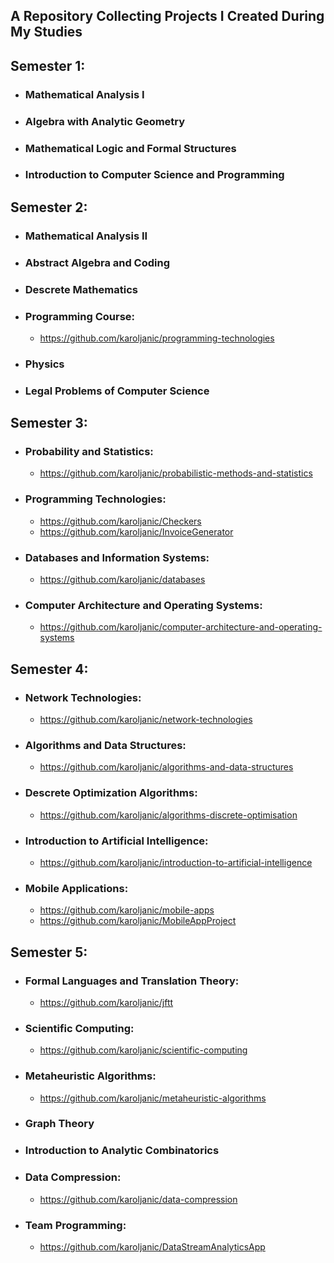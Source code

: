## A Repository Collecting Projects I Created During My Studies
## Semester 1:
* ### Mathematical Analysis I
* ### Algebra with Analytic Geometry
* ### Mathematical Logic and Formal Structures
* ### Introduction to Computer Science and Programming

## Semester 2:
* ### Mathematical Analysis II
* ### Abstract Algebra and Coding
* ### Descrete Mathematics
* ### Programming Course:
    * https://github.com/karoljanic/programming-technologies
* ### Physics
* ### Legal Problems of Computer Science

## Semester 3:
* ### Probability and Statistics:
    * https://github.com/karoljanic/probabilistic-methods-and-statistics
* ### Programming Technologies:
    * https://github.com/karoljanic/Checkers
    * https://github.com/karoljanic/InvoiceGenerator
* ### Databases and Information Systems:
    * https://github.com/karoljanic/databases
* ### Computer Architecture and Operating Systems:
    * https://github.com/karoljanic/computer-architecture-and-operating-systems

## Semester 4:
* ### Network Technologies:
    * https://github.com/karoljanic/network-technologies
* ### Algorithms and Data Structures:
    * https://github.com/karoljanic/algorithms-and-data-structures
* ### Descrete Optimization Algorithms:
    * https://github.com/karoljanic/algorithms-discrete-optimisation
* ### Introduction to Artificial Intelligence:
    * https://github.com/karoljanic/introduction-to-artificial-intelligence
* ### Mobile Applications:
    * https://github.com/karoljanic/mobile-apps
    * https://github.com/karoljanic/MobileAppProject

## Semester 5:
* ### Formal Languages and Translation Theory:
    * https://github.com/karoljanic/jftt
* ### Scientific Computing:
    * https://github.com/karoljanic/scientific-computing
* ### Metaheuristic Algorithms:
    * https://github.com/karoljanic/metaheuristic-algorithms
* ### Graph Theory
* ### Introduction to Analytic Combinatorics
* ### Data Compression:
    * https://github.com/karoljanic/data-compression
* ### Team Programming:
    * https://github.com/karoljanic/DataStreamAnalyticsApp